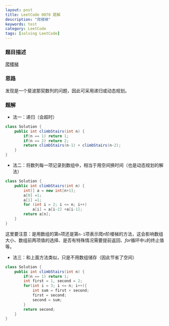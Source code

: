 ```yaml
---
layout: post
title: LeetCode 0070 题解
description: "爬楼梯"
keywords: test
category: LeetCode
tags: [solving LeetCode]
---
```


### 题目描述
[爬楼梯](https://leetcode-cn.com/problems/climbing-stairs/)

### 思路
发现是一个斐波那契数列的问题，因此可采用递归或动态规划。

### 题解
* 法一：递归（会超时）
```java
class Solution {
    public int climbStairs(int n) {
        if(n == 1) return 1;
        if(n == 2) return 2;
        return climbStairs(n-1) + climbStairs(n-2);
    }
}
```

* 法二：将数列每一项记录到数组中，相当于用空间换时间（也是动态规划的解法）
```java
class Solution {
    public int climbStairs(int n) {
        int[] a = new int[n+1];
        a[0] =1;
        a[1] =1;
        for (int i = 2; i <= n; i++)
            a[i] = a[i-2] +a[i-1];
        return a[n];
    }
}
```  
这里要注意：是用数组的第`n`项还是第`n-1`项表示爬$n$阶楼梯的方法，这会影响数组大小、数组前两项值的选择、是否有特殊情况需要提前返回、$for$循环中`i`的终止值等。

* 法三：和上面方法类似，只是不用数组储存（因此节省了空间）
```java
class Solution {
    public int climbStairs(int n) {
        if(n == 1) return 1;
        int first = 1, second = 2;
        for(int i = 3; i <= n; i++){
            int sum = first + second;
            first = second;
            second = sum;
        }
        return second;
    }
}
```
